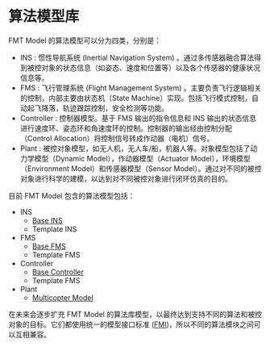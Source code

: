 # 算法模型库
FMT Model 的算法模型可以分为四类，分别是：

- INS : 惯性导航系统 (Inertial Navigation System) 。通过多传感器融合算法得到被控对象的状态信息（如姿态、速度和位置等）以及各个传感器的健康状况信息等。
- FMS : 飞行管理系统 (Flight Management System) 。主要负责飞行逻辑相关的控制，内部主要由状态机（State Machine）实现。包括飞行模式控制，自动起飞降落，轨迹跟踪控制，安全检测等功能。
- Controller : 控制器模型。基于 FMS 输出的指令信息和 INS 输出的状态信息进行速度环、姿态环和角速度环的控制。控制器的输出经由控制分配（Control Allocation）将控制信号转成作动器（电机）信号。
- Plant : 被控对象模型，如无人机，无人车/船，机器人等。对象模型包括了动力学模型（Dynamic Model），作动器模型（Actuator Model），环境模型（Environment Model）和传感器模型（Sensor Model）。通过对不同的被控对象进行科学的建模，以达到对不同被控对象进行闭环仿真的目的。

目前 FMT Model 包含的算法模型包括：

- INS
	- [Base INS](https://github.com/FirmamentPilot/Base_INS)
	- Template INS	
- FMS
	- [Base FMS](https://github.com/FirmamentPilot/Base_INS)
	- Template FMS
- Controller
	- [Base Controller](https://github.com/FirmamentPilot/Base_Controller)
	- Template FMS
- Plant
	- [Multicopter Model](https://github.com/FirmamentPilot/Multicopter_Model)

在未来会逐步扩充 FMT Model 的算法库模型，以最终达到支持不同的算法和被控对象的目标。它们都使用统一的模型接口标准 ([FMI](../fmt_model_interface/fmt_model_interface.md))，所以不同的算法模块之间可以互相兼容。
